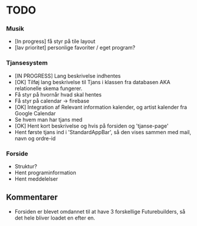 # TODO

### Musik
- [In progress] få styr på tile layout
- [lav prioritet] personlige favoriter / eget program?

### Tjansesystem
- [IN PROGRESS] Lang beskrivelse indhentes
- [OK] Tilføj lang beskrivelse til Tjans i klassen fra databasen AKA relationelle skema fungerer.
- Få styr på hvornår hvad skal hentes
- Få styr på calendar -> firebase
- [OK] Integration af Relevant information kalender, og artist kalender fra Google Calendar
- Se hvem man har tjans med
- [OK] Hent kort beskrivelse og hvis på forsiden og 'tjanse-page'
- Hent første tjans ind i 'StandardAppBar', så den vises sammen med mail, navn og ordre-id

### Forside
- Struktur?
- Hent programinformation
- Hent meddelelser

## Kommentarer
- Forsiden er blevet omdannet til at have 3 forskellige Futurebuilders, så det hele bliver loadet en efter en.